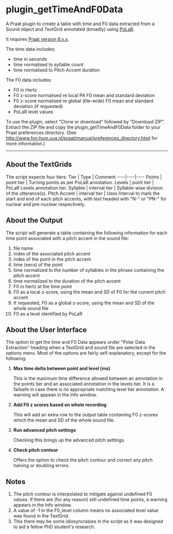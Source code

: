 # plugin_getTimeAndF0Data
A Praat plugin to create a table with time and F0 data extracted from a Sound object and TextGrid annotated (broadly) using [PoLaR](https://www.polarlabels.com/).

It requires [Praat version 6.x.x](http://www.fon.hum.uva.nl/praat/).

The time data includes:

* time in seconds
* time normalised to syllable count
* time normalised to Pitch Accent duration

The F0 data includes:

* F0 in Hertz
* F0 z-score normalised re local PA F0 mean and standard deviation
* F0 z-score normalised re global (file-wide) F0 mean and standard deviation (if requested)
* PoLaR level values


To use the plugin, select "Clone or download" followed by "Download ZIP".
Extract the ZIP file and copy the plugin_getTimeAndF0Data folder to your Praat preferences directory. (See http://www.fon.hum.uva.nl/praat/manual/preferences_directory.html for more information.)

----------------
## About the TextGrids
The script expects four tiers:
Tier | Type | Comment
----|----|----
Points | point tier | Turning points as per PoLaR annotation.
Levels | point tier | PoLaR Levels annotation tier.
Syllable | interval tier | Syllable-wise division of the utterance(s).
Pitch Accent | interval tier | Uses Interval to mark the start and end of each pitch accents, with text headed with "N-" or "PN-" for nuclear and pre-nuclear respectively.

## About the Output
The script will generate a table containing the following information for
each time point associated with a pitch accent in the sound file:

1. file name
2. index of the associated pitch accent
3. index of the point in the pitch accent
4. time (secs) of the point
5. time normalized to the number of syllables in the phrase containing the pitch accent
6. time normalized to the duration of the pitch accent
7. F0 in hertz at the time point
8. F0 as a local z-score, using the mean and SD of F0 for the current pitch accent
9. If requested, F0 as a global z-score, using the mean and SD of the whole sound file
10. F0 as a level identified by PoLaR

## About the User Interface

The option to get the time and F0 Data appears under "Polar Data Extraction" heading when a TextGrid and sound file are selected in the options menu. Most of the options are fairly self-explanatory, except for the following:

1. **Max time delta between point and level (ms)**

    This is the maximum time difference allowed between an annotation in the points tier and an associated annotation in the levels tier. It is a failsafe in case there is no appropriate matching level tier annotation. A warning will appean in the Info window.

2. **Add F0 z scores based on whole recording**

    This will add an extra row to the output table containing F0 z-scores which the mean and SD of the whole sound file.

3. **Run advanced pitch settings**

    Checking this brings up the advanced pitch settings.

4. **Check pitch contour**

    Offers the option to check the pitch contour and correct any pitch halving or doubling errors.

## Notes
1. The pitch contour is interpolated to mitigate against undefined F0 values. If there are (for any reason) still undefined time points, a warning appears in the Info window.
2. A value of -1 in the F0_level column means no associated level value was found in the TextGrid.
3. This there may be some idiosyncrasies in the script as it was designed to aid a fellow PhD student's research.
